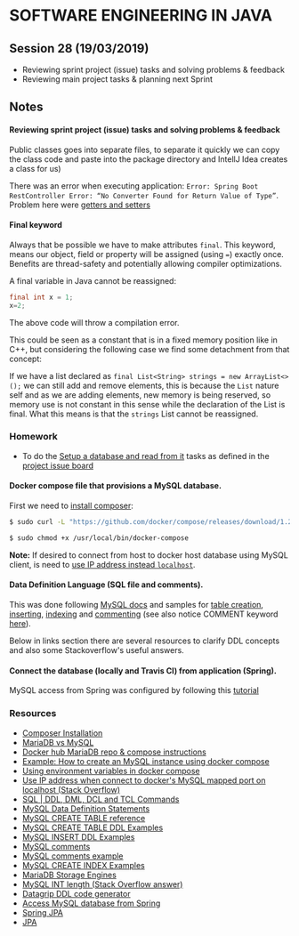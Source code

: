 # SOFTWARE ENGINEERING IN JAVA

## Session 28 (19/03/2019)

- Reviewing sprint project (issue) tasks and solving problems & feedback
- Reviewing main project tasks  & planning next Sprint

## Notes

#### Reviewing sprint project (issue) tasks and solving problems & feedback

Public classes goes into separate files, to separate it quickly we can copy the class code and paste into the package directory and IntellJ Idea creates a class for us)

There was an error when executing application: `Error: Spring Boot RestController Error: “No Converter Found for Return Value of Type”`.  Problem here were [getters and setters](https://dzone.com/articles/spring-boot-restcontroller-error-no-converter-foun)

#### Final keyword

Always that be possible we have to make attributes `final`. This keyword, means our object, field or property will be assigned (using `=`) exactly once. Benefits are thread-safety and potentially allowing compiler optimizations.

A final variable in Java cannot be reassigned:
```java
final int x = 1;
x=2;
```
The above code will throw a compilation error.

This could be seen as a constant that is in a fixed memory position like in C++, but considering the following case we find some detachment from that concept:

If we have a list declared as `final List<String> strings = new ArrayList<>();` we can still add and remove elements, this is because the `List` nature self and as we are adding elements, new memory is being reserved, so memory use is not constant in this sense while the declaration of the List is final. What this means is that the `strings` List cannot be reassigned.


### Homework

- To do the [Setup a database and read from it](https://github.com/javarb/wallet/issues/5) tasks as defined in the [project issue board](https://github.com/javarb/wallet/projects/2)

####  Docker compose file that provisions a MySQL database.

First we need to [install composer][1]:

```bash
$ sudo curl -L "https://github.com/docker/compose/releases/download/1.24.0/docker-compose-$(uname -s)-$(uname -m)" -o /usr/local/bin/docker-compose

$ sudo chmod +x /usr/local/bin/docker-compose
```

**Note:** If desired to connect from host to docker host database using MySQL client, is need to [use IP address instead `localhost`][13].

#### Data Definition Language (SQL file and comments).

This was done following [MySQL docs][19] and samples for [table creation][2], [inserting][3], [indexing][20] and [commenting][4] (see also notice COMMENT keyword [here][5]).

Below in links section there are several resources to clarify DDL concepts and also some Stackoverflow's useful answers.

#### Connect the database (locally and Travis CI) from application (Spring).

MySQL access from Spring was configured by following this [tutorial][16]

### Resources

- [Composer Installation][1]
- [MariaDB vs MySQL][7]
- [Docker hub MariaDB repo & compose instructions][10]
- [Example: How to create an MySQL instance using docker compose][12]
- [Using environment variables in docker compose][11]
- [Use IP address when connect to docker's MySQL mapped port on localhost (Stack Overflow)][13]
- [SQL | DDL, DML, DCL and TCL Commands][14]
- [MySQL Data Definition Statements][19]
- [MySQL CREATE TABLE reference][5] 
- [MySQL CREATE TABLE DDL Examples][2]
- [MySQL INSERT DDL Examples][3]
- [MySQL comments][4]
- [MySQL comments example][6]
- [MySQL CREATE INDEX Examples][20]
- [MariaDB Storage Engines][8]
- [MySQL INT length (Stack Overflow answer)][9]
- [Datagrip DDL code generator][15]
- [Access MySQL database from Spring][16]
- [Spring JPA][17]
- [JPA][18]

[1]: https://docs.docker.com/compose/install/
[2]: http://www.mysqltutorial.org/mysql-create-table/
[3]: http://www.mysqltutorial.org/mysql-insert-statement.aspx
[4]: https://dev.mysql.com/doc/en/comments.html
[5]: https://dev.mysql.com/doc/refman/8.0/en/create-table.html
[6]: https://stackoverflow.com/a/9099699
[7]: https://hackr.io/blog/mariadb-vs-mysql
[8]: https://mariadb.com/kb/en/library/choosing-the-right-storage-engine/
[9]: https://stackoverflow.com/a/27519793
[10]:  https://hub.docker.com/_/mariadb
[11]:  https://docs.docker.com/compose/environment-variables/
[12]:https://medium.com/@chrischuck35/how-to-create-a-mysql-instance-with-docker-compose-1598f3cc1bee
[13]: https://serverfault.com/a/306423
[14]: https://www.geeksforgeeks.org/sql-ddl-dml-dcl-tcl-commands/
[15]:https://www.jetbrains.com/datagrip/features/generation.html
[16]:https://spring.io/guides/gs/accessing-data-mysql/
[17]:https://spring.io/projects/spring-data-jpa
[18]: https://wikipedia.org/wiki/Java_Persistence_API
[19]: https://dev.mysql.com/doc/refman/8.0/en/sql-syntax-data-definition.html
[20]: http://www.mysqltutorial.org/mysql-index/mysql-create-index/

